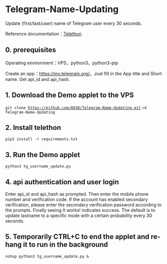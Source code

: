 # Telegram-Name-Updating

Update (first/last/user) name of Telegram user every 30 seconds.

Reference documentation：<a href="https://telethon.readthedocs.io/en/stable/">Telethon</a>

## 0. prerequisites

Operating environment：VPS，python3，python3-pip

Create an app：<a href="https://my.telegram.org/">https://my.telegram.org/</a>。Just fill in the App title and Short name.  Get api_id and api_hash.
## 1. Download the Demo applet to the VPS

<code>git clone https://github.com/8838/Telegram-Name-Updating.git</code>
<code>cd Telegram-Name-Updating</code>

## 2. Install telethon

<code>pip3 install -r requirements.txt</code>

## 3. Run the Demo applet

<code>python3 tg_username_update.py</code>

## 4. api authentication and user login

Enter api_id and api_hash as prompted.  Then enter the mobile phone number and verification code. If the account has enabled secondary verification, please enter the secondary verification password according to the prompts.  Finally seeing It works! indicates success.  The default is to update lastname to a specific mode with a certain probability every 30 seconds.

## 5. Temporarily CTRL+C to end the applet and re-hang it to run in the background

<code>nohup python3 tg_username_update.py &</code>
